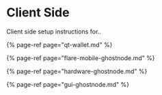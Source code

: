 # Client Side

Client side setup instructions for..

{% page-ref page="qt-wallet.md" %}

{% page-ref page="flare-mobile-ghostnode.md" %}

{% page-ref page="hardware-ghostnode.md" %}

{% page-ref page="gui-ghostnode.md" %}

